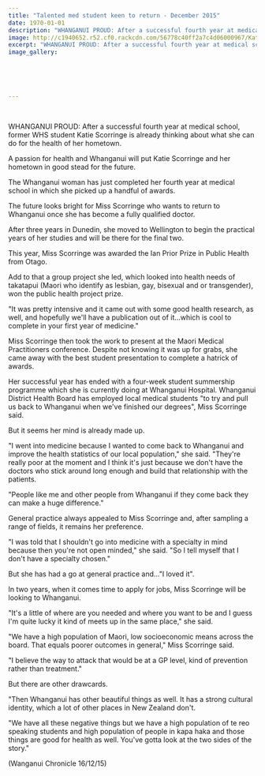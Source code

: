 ```yaml
---
title: "Talented med student keen to return - December 2015"
date: 1970-01-01
description: "WHANGANUI PROUD: After a successful fourth year at medical school, former WHS student Katie Scorringe is already thinking about what she can do for the health of her hometown."
image: http://c1940652.r52.cf0.rackcdn.com/56778c40ff2a7c4d06000967/Katie-Scorringe-doctor-in-WU-dec-2015.jpg
excerpt: "WHANGANUI PROUD: After a successful fourth year at medical school, former WHS student Katie Scorringe is already thinking about what she can do for the health of her hometown, Wanganui Chronicle 16/12/15..."
image_gallery:
    
    
    
    
    
---
```


<p>&nbsp;</p>
<p>WHANGANUI PROUD: After a successful fourth year at medical school, former WHS student Katie Scorringe is already thinking about what she can do for the health of her hometown.</p>
<p>A passion for health and Whanganui will put Katie Scorringe and her hometown in good stead for the future.</p>
<p>The Whanganui woman has just completed her fourth year at medical school in which she picked up a handful of awards.</p>
<p>The future looks bright for Miss Scorringe who wants to return to Whanganui once she has become a fully qualified doctor.</p>
<p>After three years in Dunedin, she moved to Wellington to begin the practical years of her studies and will be there for the final two.</p>
<p>This year, Miss Scorringe was awarded the Ian Prior Prize in Public Health from Otago.</p>
<p>Add to that a group project she led, which looked into health needs of takatapui (Maori who identify as lesbian, gay, bisexual and or transgender), won the public health project prize.</p>
<p>"It was pretty intensive and it came out with some good health research, as well, and hopefully we'll have a publication out of it...which is cool to complete in your first year of medicine."</p>
<p>Miss Scorringe then took the work to present at the Maori Medical Practitioners conference. Despite not knowing it was up for grabs, she came away with the best student presentation to complete a hatrick of awards.</p>
<p>Her successful year has ended with a four-week student summership programme which she is currently doing at Whanganui Hospital. Whanganui District Health Board has employed local medical students "to try and pull us back to Whanganui when we've finished our degrees", Miss Scorringe said.</p>
<p>But it seems her mind is already made up.</p>
<p>"I went into medicine because I wanted to come back to Whanganui and improve the health statistics of our local population," she said. "They're really poor at the moment and I think it's just because we don't have the doctors who stick around long enough and build that relationship with the patients.</p>
<p>"People like me and other people from Whanganui if they come back they can make a huge difference."</p>
<p>General practice always appealed to Miss Scorringe and, after sampling a range of fields, it remains her preference.</p>
<p>"I was told that I shouldn't go into medicine with a specialty in mind because then you're not open minded," she said. "So I tell myself that I don't have a specialty chosen."</p>
<p>But she has had a go at general practice and..."I loved it".</p>
<p>In two years, when it comes time to apply for jobs, Miss Scorringe will be looking to Whanganui.</p>
<p>"It's a little of where are you needed and where you want to be and I guess I'm quite lucky it kind of meets up in the same place," she said.</p>
<p>"We have a high population of Maori, low socioeconomic means across the board. That equals poorer outcomes in general," Miss Scorringe said.</p>
<p>"I believe the way to attack that would be at a GP level, kind of prevention rather than treatment."</p>
<p>But there are other drawcards.</p>
<p>"Then Whanganui has other beautiful things as well. It has a strong cultural identity, which a lot of other places in New Zealand don't.</p>
<p>"We have all these negative things but we have a high population of te reo speaking students and high population of people in kapa haka and those things are good for health as well. You've gotta look at the two sides of the story."</p>
<p>(Wanganui Chronicle 16/12/15)</p>

